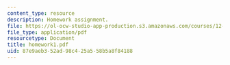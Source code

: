 ```yaml
---
content_type: resource
description: Homework assignment.
file: https://ol-ocw-studio-app-production.s3.amazonaws.com/courses/12-820-turbulence-in-the-ocean-and-atmosphere-spring-2007/87e9aeb352ad98c425a558b5a8f84188_homework1.pdf
file_type: application/pdf
resourcetype: Document
title: homework1.pdf
uid: 87e9aeb3-52ad-98c4-25a5-58b5a8f84188
---
```

